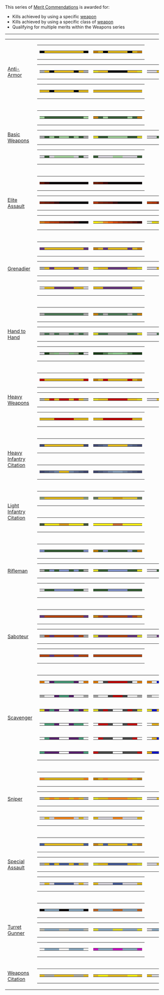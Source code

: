 This series of [Merit Commendations](index.md) is awarded for:

- Kills achieved by using a specific [weapon](../weapons/Weapon.md)
- Kills achieved by using a specific class of [weapon](../weapons/Weapon.md)
- Qualifying for multiple merits within the Weapons series

<hr>
<table class="gc">
<tr>
<td>

[Anti-Armor](Anti-Armor.md)

</td>
<td class="mitd">
<table class="qfive">
<tr>
<td>
<table class="mir">
<tr>
<td bgcolor="#000000">
</td>
<td bgcolor="#E3BA1C">
</td>
<td bgcolor="#E3BA1C">
</td>
<td bgcolor="#E3BA1C">
</td>
<td bgcolor="#E3BA1C">
</td>
<td bgcolor="#E3BA1C">
</td>
<td bgcolor="#E3BA1C">
</td>
<td bgcolor="#E3BA1C">
</td>
<td bgcolor="#E3BA1C">
</td>
<td bgcolor="#000000">
</td>
</tr>
</table>
</td>
<td>
<table  class="mir">
<tr>
<td bgcolor="#C58200">
</td>
<td bgcolor="#E3BA1C">
</td>
<td bgcolor="#000000">
</td>
<td bgcolor="#E3BA1C">
</td>
<td bgcolor="#E3BA1C">
</td>
<td bgcolor="#E3BA1C">
</td>
<td bgcolor="#E3BA1C">
</td>
<td bgcolor="#000000">
</td>
<td bgcolor="#E3BA1C">
</td>
<td bgcolor="#C58200">
</td>
</tr>
</table>
</td>
</tr>
</table>
<table class="gc">
<tr>
<td>
<table class="mir">
<tr>
<td bgcolor="#AAAAAA">
</td>
<td bgcolor="#E3BA1C">
</td>
<td bgcolor="#000000">
</td>
<td bgcolor="#E3BA1C">
</td>
<td bgcolor="#E3BA1C">
</td>
<td bgcolor="#E3BA1C">
</td>
<td bgcolor="#E3BA1C">
</td>
<td bgcolor="#000000">
</td>
<td bgcolor="#E3BA1C">
</td>
<td bgcolor="#AAAAAA">
</td>
</tr>
</table>
</td>
<td>
<table  class="mir">
<tr>
<td bgcolor="#DFD928">
</td>
<td bgcolor="#E3BA1C">
</td>
<td bgcolor="#E3BA1C">
</td>
<td bgcolor="#000000">
</td>
<td bgcolor="#000000">
</td>
<td bgcolor="#000000">
</td>
<td bgcolor="#000000">
</td>
<td bgcolor="#E3BA1C">
</td>
<td bgcolor="#E3BA1C">
</td>
<td bgcolor="#DFD928">
</td>
</tr>
</table>
</td>
<td>
<table  class="mir">
<tr>
<td bgcolor="#D8D5DC">
</td>
<td bgcolor="#D8D5DC">
</td>
<td bgcolor="#E3BA1C">
</td>
<td bgcolor="#000000">
</td>
<td bgcolor="#000000">
</td>
<td bgcolor="#000000">
</td>
<td bgcolor="#000000">
</td>
<td bgcolor="#E3BA1C">
</td>
<td bgcolor="#D8D5DC">
</td>
<td bgcolor="#D8D5DC">
</td>
</tr>
</table>
</td>
</tr>
</table>
<table class="qfive">
<tr>
<td>
<table class="mir">
<tr>
<td bgcolor="#E3BA1C">
</td>
<td bgcolor="#E3BA1C">
</td>
<td bgcolor="#000000">
</td>
<td bgcolor="#E3BA1C">
</td>
<td bgcolor="#E3BA1C">
</td>
<td bgcolor="#E3BA1C">
</td>
<td bgcolor="#E3BA1C">
</td>
<td bgcolor="#000000">
</td>
<td bgcolor="#E3BA1C">
</td>
<td bgcolor="#E3BA1C">
</td>
</tr>
</table>
</td>
<td>
<table  class="mir">
<tr>
<td bgcolor="#E3BA1C">
</td>
<td bgcolor="#E3BA1C">
</td>
<td bgcolor="#E3BA1C">
</td>
<td bgcolor="#E3BA1C">
</td>
<td bgcolor="#E3BA1C">
</td>
<td bgcolor="#E3BA1C">
</td>
<td bgcolor="#E3BA1C">
</td>
<td bgcolor="#E3BA1C">
</td>
<td bgcolor="#E3BA1C">
</td>
<td bgcolor="#E3BA1C">
</tr>
</table>
</td>
</tr>
</table>
</td>
</tr>
<tr>
<td>

[Basic Weapons](<Basic_Weapons_(Merit).md>)

</td>
<td class="mitd">
<table class="qfive">
<tr>
<td>
<table class="mir">
<tr>
<td bgcolor="#A3D39C">
</td>
<td bgcolor="#386037">
</td>
<td bgcolor="#386037">
</td>
<td bgcolor="#386037">
</td>
<td bgcolor="#386037">
</td>
<td bgcolor="#386037">
</td>
<td bgcolor="#386037">
</td>
<td bgcolor="#386037">
</td>
<td bgcolor="#386037">
</td>
<td bgcolor="#A3D39C">
</td>
</tr>
</table>
</td>
<td>
<table  class="mir">
<tr>
<td bgcolor="#C58200">
</td>
<td bgcolor="#386037">
</td>
<td bgcolor="#A3D39C">
</td>
<td bgcolor="#386037">
</td>
<td bgcolor="#386037">
</td>
<td bgcolor="#386037">
</td>
<td bgcolor="#386037">
</td>
<td bgcolor="#A3D39C">
</td>
<td bgcolor="#386037">
</td>
<td bgcolor="#C58200">
</td>
</tr>
</table>
</td>
</tr>
</table>
<table class="gc">
<tr>
<td>
<table class="mir">
<tr>
<td bgcolor="#AAAAAA">
</td>
<td bgcolor="#386037">
</td>
<td bgcolor="#A3D39C">
</td>
<td bgcolor="#386037">
</td>
<td bgcolor="#A3D39C">
</td>
<td bgcolor="#A3D39C">
</td>
<td bgcolor="#386037">
</td>
<td bgcolor="#A3D39C">
</td>
<td bgcolor="#386037">
</td>
<td bgcolor="#AAAAAA">
</td>
</tr>
</table>
</td>
<td>
<table  class="mir">
<tr>
<td bgcolor="#DFD928">
</td>
<td bgcolor="#386037">
</td>
<td bgcolor="#386037">
</td>
<td bgcolor="#A3D39C">
</td>
<td bgcolor="#A3D39C">
</td>
<td bgcolor="#A3D39C">
</td>
<td bgcolor="#A3D39C">
</td>
<td bgcolor="#386037">
</td>
<td bgcolor="#386037">
</td>
<td bgcolor="#DFD928">
</td>
</tr>
</table>
</td>
<td>
<table  class="mir">
<tr>
<td bgcolor="#D8D5DC">
</td>
<td bgcolor="#D8D5DC">
</td>
<td bgcolor="#386037">
</td>
<td bgcolor="#A3D39C">
</td>
<td bgcolor="#A3D39C">
</td>
<td bgcolor="#A3D39C">
</td>
<td bgcolor="#A3D39C">
</td>
<td bgcolor="#386037">
</td>
<td bgcolor="#D8D5DC">
</td>
<td bgcolor="#D8D5DC">
</td>
</tr>
</table>
</td>
</tr>
</table>
<table class="qfive">
<tr>
<td>
<table class="mir">
<tr>
<td bgcolor="#D8D5DC">
</td>
<td bgcolor="#386037">
</td>
<td bgcolor="#D8D5DC">
</td>
<td bgcolor="#A3D39C">
</td>
<td bgcolor="#A3D39C">
</td>
<td bgcolor="#A3D39C">
</td>
<td bgcolor="#A3D39C">
</td>
<td bgcolor="#D8D5DC">
</td>
<td bgcolor="#386037">
</td>
<td bgcolor="#D8D5DC">
</td>
</tr>
</table>
</td>
<td>
<table  class="mir">
<tr>
<td bgcolor="#386037">
</td>
<td bgcolor="#D8D5DC">
</td>
<td bgcolor="#D8D5DC">
</td>
<td bgcolor="#D8D5DC">
</td>
<td bgcolor="#A3D39C">
</td>
<td bgcolor="#A3D39C">
</td>
<td bgcolor="#D8D5DC">
</td>
<td bgcolor="#D8D5DC">
</td>
<td bgcolor="#D8D5DC">
</td>
<td bgcolor="#386037">
</tr>
</table>
</td>
</tr>
</table>
</td>
</tr>
<tr>
<td>

[Elite Assault](<Elite_Assault_(Merit).md>)

</td>
<td class="mitd">
<table class="qfive">
<tr>
<td>
<table class="mir">
<tr>
<td bgcolor="#661502">
</td>
<td bgcolor="#3b0009">
</td>
<td bgcolor="#0d090a">
</td>
<td bgcolor="#0d090a">
</td>
<td bgcolor="#0d090a">
</td>
<td bgcolor="#0d090a">
</td>
<td bgcolor="#0d090a">
</td>
<td bgcolor="#0d090a">
</td>
<td bgcolor="#0d090a">
</td>
<td bgcolor="#0d090a">
</td>
</tr>
</table>
</td>
<td>
<table  class="mir">
<tr>
<td bgcolor="#701f08">
</td>
<td bgcolor="#661502">
</td>
<td bgcolor="#3b0009">
</td>
<td bgcolor="#0d090a">
</td>
<td bgcolor="#0d090a">
</td>
<td bgcolor="#0d090a">
</td>
<td bgcolor="#0d090a">
</td>
<td bgcolor="#0d090a">
</td>
<td bgcolor="#0d090a">
</td>
<td bgcolor="#0d090a">
</td>
</tr>
</table>
</td>
</tr>
</table>
<table class="gc">
<tr>
<td>
<table class="mir">
<tr>
<td bgcolor="#822405">
</td>
<td bgcolor="#701f08">
</td>
<td bgcolor="#661502">
</td>
<td bgcolor="#3b0009">
</td>
<td bgcolor="#0d090a">
</td>
<td bgcolor="#0d090a">
</td>
<td bgcolor="#0d090a">
</td>
<td bgcolor="#0d090a">
</td>
<td bgcolor="#0d090a">
</td>
<td bgcolor="#0d090a">
</td>
</tr>
</table>
</td>
<td>
<table  class="mir">
<tr>
<td bgcolor="#b23807">
</td>
<td bgcolor="#822405">
</td>
<td bgcolor="#701f08">
</td>
<td bgcolor="#661502">
</td>
<td bgcolor="#3b0009">
</td>
<td bgcolor="#0d090a">
</td>
<td bgcolor="#0d090a">
</td>
<td bgcolor="#0d090a">
</td>
<td bgcolor="#0d090a">
</td>
<td bgcolor="#0d090a">
</td>
</tr>
</table>
</td>
<td>
<table  class="mir">
<tr>
<td bgcolor="#b94106">
</td>
<td bgcolor="#b23807">
</td>
<td bgcolor="#822405">
</td>
<td bgcolor="#701f08">
</td>
<td bgcolor="#661502">
</td>
<td bgcolor="#3b0009">
</td>
<td bgcolor="#0d090a">
</td>
<td bgcolor="#0d090a">
</td>
<td bgcolor="#0d090a">
</td>
<td bgcolor="#0d090a">
</td>
</tr>
</table>
</td>
</tr>
</table>
<table class="gc">
<tr>
<td>
<table class="mir">
<tr>
<td bgcolor="#d47d1c">
</td>
<td bgcolor="#d45809">
</td>
<td bgcolor="#b94106">
</td>
<td bgcolor="#b23807">
</td>
<td bgcolor="#822405">
</td>
<td bgcolor="#701f08">
</td>
<td bgcolor="#661502">
</td>
<td bgcolor="#3b0009">
</td>
<td bgcolor="#0d090a">
</td>
<td bgcolor="#0d090a">
</td>
</tr>
</table>
</td>
<td>
<table  class="mir">
<tr>
<td bgcolor="#fded0e">
</td>
<td bgcolor="#efd641">
</td>
<td bgcolor="#f48b21">
</td>
<td bgcolor="#f1620b">
</td>
<td bgcolor="#d14807">
</td>
<td bgcolor="#b23807">
</td>
<td bgcolor="#952806">
</td>
<td bgcolor="#7f2209">
</td>
<td bgcolor="#661502">
</td>
<td bgcolor="#3b0009">
</td>
</tr>
</table>
</td>
<td>
<table  class="mir">
<tr>
<td bgcolor="#e2e9dd">
</td>
<td bgcolor="#e1d80c">
</td>
<td bgcolor="#d5c43a">
</td>
<td bgcolor="#d87815">
</td>
<td bgcolor="#ee8920">
</td>
<td bgcolor="#f1620b">
</td>
<td bgcolor="#d14807">
</td>
<td bgcolor="#b23807">
</td>
<td bgcolor="#952806">
</td>
<td bgcolor="#7f2209">
</td>
</tr>
</table>
</td>
</tr>
</table>
<tr>
<td>

[Grenadier](Grenadier.md)

</td>
<td class="mitd">
<table class="qfive">
<tr>
<td>
<table class="mir">
<tr>
<td bgcolor="#69387F">
</td>
<td bgcolor="#E3BA1C">
</td>
<td bgcolor="#E3BA1C">
</td>
<td bgcolor="#E3BA1C">
</td>
<td bgcolor="#E3BA1C">
</td>
<td bgcolor="#E3BA1C">
</td>
<td bgcolor="#E3BA1C">
</td>
<td bgcolor="#E3BA1C">
</td>
<td bgcolor="#E3BA1C">
</td>
<td bgcolor="#69387F">
</td>
</tr>
</table>
</td>
<td>
<table  class="mir">
<tr>
<td bgcolor="#C58200">
</td>
<td bgcolor="#E3BA1C">
</td>
<td bgcolor="#69387F">
</td>
<td bgcolor="#E3BA1C">
</td>
<td bgcolor="#E3BA1C">
</td>
<td bgcolor="#E3BA1C">
</td>
<td bgcolor="#E3BA1C">
</td>
<td bgcolor="#69387F">
</td>
<td bgcolor="#E3BA1C">
</td>
<td bgcolor="#C58200">
</td>
</tr>
</table>
</td>
</tr>
</table>
<table class="gc">
<tr>
<td>
<table class="mir">
<tr>
<td bgcolor="#AAAAAA">
</td>
<td bgcolor="#E3BA1C">
</td>
<td bgcolor="#69387F">
</td>
<td bgcolor="#E3BA1C">
</td>
<td bgcolor="#E3BA1C">
</td>
<td bgcolor="#E3BA1C">
</td>
<td bgcolor="#E3BA1C">
</td>
<td bgcolor="#69387F">
</td>
<td bgcolor="#E3BA1C">
</td>
<td bgcolor="#AAAAAA">
</td>
</tr>
</table>
</td>
<td>
<table  class="mir">
<tr>
<td bgcolor="#DFD928">
</td>
<td bgcolor="#E3BA1C">
</td>
<td bgcolor="#E3BA1C">
</td>
<td bgcolor="#69387F">
</td>
<td bgcolor="#69387F">
</td>
<td bgcolor="#69387F">
</td>
<td bgcolor="#69387F">
</td>
<td bgcolor="#E3BA1C">
</td>
<td bgcolor="#E3BA1C">
</td>
<td bgcolor="#DFD928">
</td>
</tr>
</table>
</td>
<td>
<table  class="mir">
<tr>
<td bgcolor="#D8D5DC">
</td>
<td bgcolor="#D8D5DC">
</td>
<td bgcolor="#E3BA1C">
</td>
<td bgcolor="#69387F">
</td>
<td bgcolor="#69387F">
</td>
<td bgcolor="#69387F">
</td>
<td bgcolor="#69387F">
</td>
<td bgcolor="#E3BA1C">
</td>
<td bgcolor="#D8D5DC">
</td>
<td bgcolor="#D8D5DC">
</td>
</tr>
</table>
</td>
</tr>
</table>
<table class="qfive">
<tr>
<td>
<table class="mir">
<tr>
<td bgcolor="#D8D5DC">
</td>
<td bgcolor="#E3BA1C">
</td>
<td bgcolor="#E3BA1C">
</td>
<td bgcolor="#69387F">
</td>
<td bgcolor="#69387F">
</td>
<td bgcolor="#69387F">
</td>
<td bgcolor="#69387F">
</td>
<td bgcolor="#E3BA1C">
</td>
<td bgcolor="#E3BA1C">
</td>
<td bgcolor="#D8D5DC">
</td>
</tr>
</table>
</td>
<td>
<table  class="mir">
<tr>
<td bgcolor="#E3BA1C">
</td>
<td bgcolor="#E3BA1C">
</td>
<td bgcolor="#69387F">
</td>
<td bgcolor="#69387F">
</td>
<td bgcolor="#69387F">
</td>
<td bgcolor="#69387F">
</td>
<td bgcolor="#69387F">
</td>
<td bgcolor="#69387F">
</td>
<td bgcolor="#E3BA1C">
</td>
<td bgcolor="#E3BA1C">
</tr>
</table>
</td>
</tr>
</table>
</td>
</tr>
<tr>
<td>

[Hand to Hand](Hand_to_Hand.md)

</td>
<td class="mitd">
<table class="qfive">
<tr>
<td>
<table class="mir">
<tr>
<td bgcolor="#AAAAAA">
</td>
<td bgcolor="#4D7956">
</td>
<td bgcolor="#4D7956">
</td>
<td bgcolor="#4D7956">
</td>
<td bgcolor="#4D7956">
</td>
<td bgcolor="#4D7956">
</td>
<td bgcolor="#4D7956">
</td>
<td bgcolor="#4D7956">
</td>
<td bgcolor="#4D7956">
</td>
<td
bgcolor="#AAAAAA">
</td>
</tr>
</table>
</td>
<td>
<table  class="mir">
<tr>
<td bgcolor="#C58200">
</td>
<td bgcolor="#4d7956">
</td>
<td bgcolor="#AAAAAA">
</td>
<td bgcolor="#4d7956">
</td>
<td bgcolor="#4d7956">
</td>
<td bgcolor="#4d7956">
</td>
<td bgcolor="#4d7956">
</td>
<td bgcolor="#AAAAAA">
</td>
<td bgcolor="#4d7956">
</td>
<td bgcolor="#C58200">
</td>
</tr>
</table>
</td>
</tr>
</table>
<table class="gc">
<tr>
<td>
<table class="mir">
<tr>
<td bgcolor="#AAAAAA">
</td>
<td bgcolor="#4D7956">
</td>
<td bgcolor="#AAAAAA">
</td>
<td bgcolor="#4D7956">
</td>
<td bgcolor="#AAAAAA">
</td>
<td bgcolor="#AAAAAA">
</td>
<td bgcolor="#4D7956">
</td>
<td bgcolor="#AAAAAA">
</td>
<td bgcolor="#4D7956">
</td>
<td bgcolor="#AAAAAA">
</td>
</tr>
</table>
</td>
<td>
<table  class="mir">
<tr>
<td bgcolor="#DFD928">
</td>
<td bgcolor="#4D7956">
</td>
<td bgcolor="#4D7956">
</td>
<td bgcolor="#AAAAAA">
</td>
<td bgcolor="#AAAAAA">
</td>
<td bgcolor="#AAAAAA">
</td>
<td bgcolor="#AAAAAA">
</td>
<td bgcolor="#4D7956">
</td>
<td bgcolor="#4D7956">
</td>
<td bgcolor="#DFD928">
</td>
</tr>
</table>
</td>
<td>
<table  class="mir">
<tr>
<td bgcolor="#D8D5DC">
</td>
<td bgcolor="#D8D5DC">
</td>
<td bgcolor="#4D7956">
</td>
<td bgcolor="#AAAAAA">
</td>
<td bgcolor="#AAAAAA">
</td>
<td bgcolor="#AAAAAA">
</td>
<td bgcolor="#AAAAAA">
</td>
<td bgcolor="#4D7956">
</td>
<td bgcolor="#D8D5DC">
</td>
<td bgcolor="#D8D5DC">
</td>
</tr>
</table>
</td>
</tr>
</table>
<table class="qfive">
<tr>
<td>
<table class="mir">
<tr>
<td bgcolor="#D8D5DC">
</td>
<td bgcolor="#193e18">
</td>
<td bgcolor="#8ba683">
</td>
<td bgcolor="#84ba82">
</td>
<td bgcolor="#AAAAAA">
</td>
<td bgcolor="#AAAAAA">
</td>
<td bgcolor="#84ba82">
</td>
<td bgcolor="#8ba683">
</td>
<td bgcolor="#193e18">
</td>
<td bgcolor="#D8D5DC">
</td>
</tr>
</table>
</td>
<td>
<table  class="mir">
<tr>
<td bgcolor="#193e18">
</td>
<td bgcolor="#193e18">
</td>
<td bgcolor="#4e7b4d">
</td>
<td bgcolor="#84ba82">
</td>
<td bgcolor="#8ec98f">
</td>
<td bgcolor="#8ec98f">
</td>
<td bgcolor="#84ba82">
</td>
<td bgcolor="#4e7b4d">
</td>
<td bgcolor="#193e18">
</td>
<td bgcolor="#193e18">
</tr>
</table>
</td>
</tr>
</table>
</td>
</tr>
<tr>
<td>

[Heavy Weapons](<Heavy_Assault_(Merit).md>)

</td>
<td class="mitd">
<table class="qfive">
<tr>
<td>
<table class="mir">
<tr>
<td bgcolor="#C40807">
</td>
<td bgcolor="#E3BA1C">
</td>
<td bgcolor="#E3BA1C">
</td>
<td bgcolor="#E3BA1C">
</td>
<td bgcolor="#E3BA1C">
</td>
<td bgcolor="#E3BA1C">
</td>
<td bgcolor="#E3BA1C">
</td>
<td bgcolor="#E3BA1C">
</td>
<td bgcolor="#E3BA1C">
</td>
<td bgcolor="#C40807">
</td>
</tr>
</table>
</td>
<td>
<table  class="mir">
<tr>
<td bgcolor="#C58200">
</td>
<td bgcolor="#E3BA1C">
</td>
<td bgcolor="#C40807">
</td>
<td bgcolor="#E3BA1C">
</td>
<td bgcolor="#E3BA1C">
</td>
<td bgcolor="#E3BA1C">
</td>
<td bgcolor="#E3BA1C">
</td>
<td bgcolor="#C40807">
</td>
<td bgcolor="#E3BA1C">
</td>
<td bgcolor="#C58200">
</td>
</tr>
</table>
</td>
</tr>
</table>
<table class="gc">
<tr>
<td>
<table class="mir">
<tr>
<td bgcolor="#AAAAAA">
</td>
<td bgcolor="#E3BA1C">
</td>
<td bgcolor="#C40807">
</td>
<td bgcolor="#E3BA1C">
</td>
<td bgcolor="#C40807">
</td>
<td bgcolor="#C40807">
</td>
<td bgcolor="#E3BA1C">
</td>
<td bgcolor="#C40807">
</td>
<td bgcolor="#E3BA1C">
</td>
<td bgcolor="#AAAAAA">
</td>
</tr>
</table>
</td>
<td>
<table  class="mir">
<tr>
<td bgcolor="#DFD928">
</td>
<td bgcolor="#E3BA1C">
</td>
<td bgcolor="#E3BA1C">
</td>
<td bgcolor="#C40807">
</td>
<td bgcolor="#C40807">
</td>
<td bgcolor="#C40807">
</td>
<td bgcolor="#C40807">
</td>
<td bgcolor="#E3BA1C">
</td>
<td bgcolor="#E3BA1C">
</td>
<td bgcolor="#DFD928">
</td>
</tr>
</table>
</td>
<td>
<table  class="mir">
<tr>
<td bgcolor="#D8D5DC">
</td>
<td bgcolor="#D8D5DC">
</td>
<td bgcolor="#E3BA1C">
</td>
<td bgcolor="#C40807">
</td>
<td bgcolor="#C40807">
</td>
<td bgcolor="#C40807">
</td>
<td bgcolor="#C40807">
</td>
<td bgcolor="#E3BA1C">
</td>
<td bgcolor="#D8D5DC">
</td>
<td bgcolor="#D8D5DC">
</td>
</tr>
</table>
</td>
</tr>
</table>
<table class="qfive">
<tr>
<td>
<table class="mir">
<tr>
<td bgcolor="#E3BA1C">
</td>
<td bgcolor="#E3BA1C">
</td>
<td bgcolor="#E3BA1C">
</td>
<td bgcolor="#C40807">
</td>
<td bgcolor="#C40807">
</td>
<td bgcolor="#C40807">
</td>
<td bgcolor="#C40807">
</td>
<td bgcolor="#E3BA1C">
</td>
<td bgcolor="#E3BA1C">
</td>
<td bgcolor="#E3BA1C">
</td>
</tr>
</table>
</td>
<td>
<table  class="mir">
<tr>
<td bgcolor="#E3BA1C">
</td>
<td bgcolor="#E3BA1C">
</td>
<td bgcolor="#C40807">
</td>
<td bgcolor="#C40807">
</td>
<td bgcolor="#C40807">
</td>
<td bgcolor="#C40807">
</td>
<td bgcolor="#C40807">
</td>
<td bgcolor="#C40807">
</td>
<td bgcolor="#E3BA1C">
</td>
<td bgcolor="#E3BA1C">
</tr>
</table>
</td>
</tr>
</table>
</td>
</tr>
<tr>
<td rowspan="2">

[Heavy Infantry Citation](Heavy_Infantry_Citation.md)

</td>
<td class="mit">
<table  class="qfive">
<tr>
<td>
<table class="mir">
<tr>
<td bgcolor="#424972">
</td>
<td bgcolor="#E3BA1C">
</td>
<td bgcolor="#E3BA1C">
</td>
<td bgcolor="#E3BA1C">
</td>
<td bgcolor="#E3BA1C">
</td>
<td bgcolor="#E3BA1C">
</td>
<td bgcolor="#E3BA1C">
</td>
<td bgcolor="#E3BA1C">
</td>
<td bgcolor="#E3BA1C">
</td>
<td bgcolor="#424972">
</td>
</tr>
</table>
</td>
<td>
<table class="mir">
<tr>
<td bgcolor="#424972">
</td>
<td bgcolor="#4f5d7f">
</td>
<td bgcolor="#606e92">
</td>
<td bgcolor="#E3BA1C">
</td>
<td bgcolor="#E3BA1C">
</td>
<td bgcolor="#E3BA1C">
</td>
<td bgcolor="#E3BA1C">
</td>
<td bgcolor="#606e92">
</td>
<td bgcolor="#4f5d7f">
</td>
<td bgcolor="#424972">
</td>
</tr>
</table>
</td>
</tr>
</table>
</td>
</tr>
<tr>
<td class="mib">
<table  class="qfive">
<tr>
<td>
<table class="mir">
<tr>
<td bgcolor="#424972">
</td>
<td bgcolor="#4f5d7f">
</td>
<td bgcolor="#606e92">
</td>
<td bgcolor="#7489a9">
</td>
<td bgcolor="#E3BA1C">
</td>
<td bgcolor="#E3BA1C">
</td>
<td bgcolor="#7489a9">
</td>
<td bgcolor="#606e92">
</td>
<td bgcolor="#4f5d7f">
</td>
<td bgcolor="#424972">
</td>
</tr>
</table>
</td>
<td>
<table class="mir">
<tr>
<td bgcolor="#424972">
</td>
<td bgcolor="#4f5d7f">
</td>
<td bgcolor="#606e92">
</td>
<td bgcolor="#7489a9">
</td>
<td bgcolor="#8aa3c0">
</td>
<td bgcolor="#8aa3c0">
</td>
<td bgcolor="#7489a9">
</td>
<td bgcolor="#606e92">
</td>
<td bgcolor="#4f5d7f">
</td>
<td bgcolor="#424972">
</td>
</tr>
</table>
</tr>
</table>
</td>
</tr>
<tr>
<td rowspan="2">

[Light Infantry Citation](Light_Infantry_Citation.md)

</td>
<td class="mit">
<table  class="qfive">
<tr>
<td>
<table class="mir">
<tr>
<td bgcolor="#8DA17E">
</td>
<td bgcolor="#E3BA1C">
</td>
<td bgcolor="#E3BA1C">
</td>
<td bgcolor="#E3BA1C">
</td>
<td bgcolor="#E3BA1C">
</td>
<td bgcolor="#E3BA1C">
</td>
<td bgcolor="#E3BA1C">
</td>
<td bgcolor="#E3BA1C">
</td>
<td bgcolor="#E3BA1C">
</td>
<td bgcolor="#8DA17E">
</td>
</tr>
</table>
</td>
<td>
<table class="mir">
<tr>
<td bgcolor="#6c7d5a">
</td>
<td bgcolor="#e9cc2e">
</td>
<td bgcolor="#e9cc2e">
</td>
<td bgcolor="#e9cc2e">
</td>
<td bgcolor="#d7a209">
</td>
<td bgcolor="#d7a209">
</td>
<td bgcolor="#e9cc2e">
</td>
<td bgcolor="#e9cc2e">
</td>
<td bgcolor="#e9cc2e">
</td>
<td bgcolor="#6c7d5a">
</td>
</tr>
</table>
</td>
</tr>
</table>
</td>
</tr>
<tr>
<td class="mib">
<table  class="qfive">
<tr>
<td>
<table class="mir">
<tr>
<td bgcolor="#445736">
</td>
<td bgcolor="#eddf04">
</td>
<td bgcolor="#eddf04">
</td>
<td bgcolor="#eddf04">
</td>
<td bgcolor="#d19104">
</td>
<td bgcolor="#d19104">
</td>
<td bgcolor="#eddf04">
</td>
<td bgcolor="#eddf04">
</td>
<td bgcolor="#eddf04">
</td>
<td bgcolor="#445736">
</td>
</tr>
</table>
</td>
<td>
<table class="mir">
<tr>
<td bgcolor="#fded0e">
</td>
<td bgcolor="#fded0e">
</td>
<td bgcolor="#fded0e">
</td>
<td bgcolor="#fded0e">
</td>
<td bgcolor="#c6692a">
</td>
<td bgcolor="#c6692a">
</td>
<td bgcolor="#fded0e">
</td>
<td bgcolor="#fded0e">
</td>
<td bgcolor="#fded0e">
</td>
<td bgcolor="#fded0e">
</td>
</tr>
</table>
</tr>
</table>
</td>
</tr>
<tr>
<td>

[Rifleman](Rifleman.md)

</td>
<td class="mitd">
<table class="qfive">
<tr>
<td>
<table class="mir">
<tr>
<td bgcolor="#8393CA">
</td>
<td bgcolor="#386037">
</td>
<td bgcolor="#386037">
</td>
<td bgcolor="#386037">
</td>
<td bgcolor="#386037">
</td>
<td bgcolor="#386037">
</td>
<td bgcolor="#386037">
</td>
<td bgcolor="#386037">
</td>
<td bgcolor="#386037">
</td>
<td bgcolor="#8393CA">
</td>
</tr>
</table>
</td>
<td>
<table  class="mir">
<tr>
<td bgcolor="#C58200">
</td>
<td bgcolor="#386037">
</td>
<td bgcolor="#8393CA">
</td>
<td bgcolor="#386037">
</td>
<td bgcolor="#386037">
</td>
<td bgcolor="#386037">
</td>
<td bgcolor="#386037">
</td>
<td bgcolor="#8393CA">
</td>
<td bgcolor="#386037">
</td>
<td bgcolor="#C58200">
</td>
</tr>
</table>
</td>
</tr>
</table>
<table class="gc">
<tr>
<td>
<table class="mir">
<tr>
<td bgcolor="#AAAAAA">
</td>
<td bgcolor="#386037">
</td>
<td bgcolor="#8393CA">
</td>
<td bgcolor="#386037">
</td>
<td bgcolor="#8393CA">
</td>
<td bgcolor="#8393CA">
</td>
<td bgcolor="#386037">
</td>
<td bgcolor="#8393CA">
</td>
<td bgcolor="#386037">
</td>
<td bgcolor="#AAAAAA">
</td>
</tr>
</table>
</td>
<td>
<table  class="mir">
<tr>
<td bgcolor="#DFD928">
</td>
<td bgcolor="#386037">
</td>
<td bgcolor="#386037">
</td>
<td bgcolor="#8393CA">
</td>
<td bgcolor="#8393CA">
</td>
<td bgcolor="#8393CA">
</td>
<td bgcolor="#8393CA">
</td>
<td bgcolor="#386037">
</td>
<td bgcolor="#386037">
</td>
<td bgcolor="#DFD928">
</td>
</tr>
</table>
</td>
<td>
<table  class="mir">
<tr>
<td bgcolor="#D8D5DC">
</td>
<td bgcolor="#D8D5DC">
</td>
<td bgcolor="#386037">
</td>
<td bgcolor="#8393CA">
</td>
<td bgcolor="#8393CA">
</td>
<td bgcolor="#8393CA">
</td>
<td bgcolor="#8393CA">
</td>
<td bgcolor="#386037">
</td>
<td bgcolor="#D8D5DC">
</td>
<td bgcolor="#D8D5DC">
</td>
</tr>
</table>
</td>
</tr>
</table>
<table class="qfive">
<tr>
<td>
<table class="mir">
<tr>
<td bgcolor="#D8D5DC">
</td>
<td bgcolor="#386037">
</td>
<td bgcolor="#386037">
</td>
<td bgcolor="#8393CA">
</td>
<td bgcolor="#8393CA">
</td>
<td bgcolor="#8393CA">
</td>
<td bgcolor="#8393CA">
</td>
<td bgcolor="#386037">
</td>
<td bgcolor="#386037">
</td>
<td bgcolor="#D8D5DC">
</td>
</tr>
</table>
</td>
<td>
<table  class="mir">
<tr>
<td bgcolor="#386037">
</td>
<td bgcolor="#386037">
</td>
<td bgcolor="#386037">
</td>
<td bgcolor="#8393CA">
</td>
<td bgcolor="#8393CA">
</td>
<td bgcolor="#8393CA">
</td>
<td bgcolor="#8393CA">
</td>
<td bgcolor="#386037">
</td>
<td bgcolor="#386037">
</td>
<td bgcolor="#386037">
</tr>
</table>
</td>
</tr>
</table>
</td>
</tr>
<tr>
<td>

[Saboteur](Saboteur.md)

</td>
<td class="mitd">
<table class="qfive">
<tr>
<td>
<table class="mir">
<tr>
<td bgcolor="#69377E">
</td>
<td bgcolor="#B6450D">
</td>
<td bgcolor="#B6450D">
</td>
<td bgcolor="#B6450D">
</td>
<td bgcolor="#B6450D">
</td>
<td bgcolor="#B6450D">
</td>
<td bgcolor="#B6450D">
</td>
<td bgcolor="#B6450D">
</td>
<td bgcolor="#B6450D">
</td>
<td bgcolor="#69377E">
</td>
</tr>
</table>
</td>
<td>
<table  class="mir">
<tr>
<td bgcolor="#C58200">
</td>
<td bgcolor="#B6450D">
</td>
<td bgcolor="#69377E">
</td>
<td bgcolor="#B6450D">
</td>
<td bgcolor="#B6450D">
</td>
<td bgcolor="#B6450D">
</td>
<td bgcolor="#B6450D">
</td>
<td bgcolor="#69377E">
</td>
<td bgcolor="#B6450D">
</td>
<td bgcolor="#C58200">
</td>
</tr>
</table>
</td>
</tr>
</table>
<table class="gc">
<tr>
<td>
<table class="mir">
<tr>
<td bgcolor="#AAAAAA">
</td>
<td bgcolor="#B6450D">
</td>
<td bgcolor="#69377E">
</td>
<td bgcolor="#B6450D">
</td>
<td bgcolor="#B6450D">
</td>
<td bgcolor="#B6450D">
</td>
<td bgcolor="#B6450D">
</td>
<td bgcolor="#69377E">
</td>
<td bgcolor="#B6450D">
</td>
<td bgcolor="#AAAAAA">
</td>
</tr>
</table>
</td>
<td>
<table  class="mir">
<tr>
<td bgcolor="#DFD928">
</td>
<td bgcolor="#69377E">
</td>
<td bgcolor="#69377E">
</td>
<td bgcolor="#B6450D">
</td>
<td bgcolor="#B6450D">
</td>
<td bgcolor="#B6450D">
</td>
<td bgcolor="#B6450D">
</td>
<td bgcolor="#69377E">
</td>
<td bgcolor="#69377E">
</td>
<td bgcolor="#DFD928">
</td>
</tr>
</table>
</td>
<td>
<table  class="mir">
<tr>
<td bgcolor="#D8D5DC">
</td>
<td bgcolor="#D8D5DC">
</td>
<td bgcolor="#69377E">
</td>
<td bgcolor="#B6450D">
</td>
<td bgcolor="#B6450D">
</td>
<td bgcolor="#B6450D">
</td>
<td bgcolor="#B6450D">
</td>
<td bgcolor="#69377E">
</td>
<td bgcolor="#D8D5DC">
</td>
<td bgcolor="#D8D5DC">
</td>
</tr>
</table>
</td>
</tr>
</table>
<table class="qfive">
<tr>
<td>
<table class="mir">
<tr>
<td bgcolor="#B6450D">
</td>
<td bgcolor="#B6450D">
</td>
<td bgcolor="#69377E">
</td>
<td bgcolor="#B6450D">
</td>
<td bgcolor="#B6450D">
</td>
<td bgcolor="#B6450D">
</td>
<td bgcolor="#B6450D">
</td>
<td bgcolor="#69377E">
</td>
<td bgcolor="#B6450D">
</td>
<td bgcolor="#B6450D">
</td>
</tr>
</table>
</td>
<td>
<table  class="mir">
<tr>
<td bgcolor="#B6450D">
</td>
<td bgcolor="#B6450D">
</td>
<td bgcolor="#B6450D">
</td>
<td bgcolor="#B6450D">
</td>
<td bgcolor="#B6450D">
</td>
<td bgcolor="#B6450D">
</td>
<td bgcolor="#B6450D">
</td>
<td bgcolor="#B6450D">
</td>
<td bgcolor="#B6450D">
</td>
<td bgcolor="#B6450D">
</tr>
</table>
</td>
</tr>
</table>
</td>
</tr>
<tr>
<td>

[Scavenger](Scavenger.md)

</td>
<td class="mitd">
<table class="gc">
<tr>
<td>
<table class="mir">
<tr>
<td bgcolor="#E27D00">
</td>
<td bgcolor="#ffffff">
</td>
<td bgcolor="#57216D">
</td>
<td bgcolor="#489D76">
</td>
<td bgcolor="#489C7A">
</td>
<td bgcolor="#489C7A">
</td>
<td bgcolor="#489D76">
</td>
<td bgcolor="#57216D">
</td>
<td bgcolor="#ffffff">
</td>
<td bgcolor="#E27D00">
</td>
</tr>
</table>
</td>
<td>
<table class="mir">
<tr>
<td bgcolor="#E27D00">
</td>
<td bgcolor="#ffffff">
</td>
<td bgcolor="#474747">
</td>
<td bgcolor="#C40807">
</td>
<td bgcolor="#C40807">
</td>
<td bgcolor="#C40807">
</td>
<td bgcolor="#C40807">
</td>
<td bgcolor="#474747">
</td>
<td bgcolor="#ffffff">
</td>
<td bgcolor="#E27D00">
</td>
</tr>
</table>
</td>
<td>
<table class="mir">
<tr>
<td bgcolor="#E27D00">
</td>
<td bgcolor="#ffffff">
</td>
<td bgcolor="#0814C8">
</td>
<td bgcolor="#DFA915">
</td>
<td bgcolor="#DFA915">
</td>
<td bgcolor="#DFA915">
</td>
<td bgcolor="#DFA915">
</td>
<td bgcolor="#0814C8">
</td>
<td bgcolor="#ffffff">
</td>
<td bgcolor="#E27D00">
</td>
</tr>
</table>
</td>
</tr>
<tr>
<td>
<table class="mir">
<tr>
<td bgcolor="#AAAAAA">
</td>
<td bgcolor="#ffffff">
</td>
<td bgcolor="#ffffff">
</td>
<td bgcolor="#57216D">
</td>
<td bgcolor="#489C7A">
</td>
<td bgcolor="#489C7A">
</td>
<td bgcolor="#57216D">
</td>
<td bgcolor="#ffffff">
</td>
<td bgcolor="#ffffff">
</td>
<td bgcolor="#AAAAAA">
</td>
</tr>
</table>
</td>
<td>
<table class="mir">
<tr>
<td bgcolor="#AAAAAA">
</td>
<td bgcolor="#ffffff">
</td>
<td bgcolor="#ffffff">
</td>
<td bgcolor="#474747">
</td>
<td bgcolor="#C40807">
</td>
<td bgcolor="#C40807">
</td>
<td bgcolor="#474747">
</td>
<td bgcolor="#ffffff">
</td>
<td bgcolor="#ffffff">
</td>
<td bgcolor="#AAAAAA">
</td>
</tr>
</table>
</td>
<td>
<table class="mir">
<tr>
<td bgcolor="#AAAAAA">
</td>
<td bgcolor="#ffffff">
</td>
<td bgcolor="#ffffff">
</td>
<td bgcolor="#0814C8">
</td>
<td bgcolor="#DFA915">
</td>
<td bgcolor="#DFA915">
</td>
<td bgcolor="#0814C8">
</td>
<td bgcolor="#ffffff">
</td>
<td bgcolor="#ffffff">
</td>
<td bgcolor="#AAAAAA">
</td>
</tr>
</table>
</td>
</tr>
<tr>
<td>
<table class="mir">
<tr>
<td bgcolor="#DFD928">
</td>
<td bgcolor="#57216D">
</td>
<td bgcolor="#489C7A">
</td>
<td bgcolor="#57216D">
</td>
<td bgcolor="#ffffff">
</td>
<td bgcolor="#ffffff">
</td>
<td bgcolor="#57216D">
</td>
<td bgcolor="#489C7A">
</td>
<td bgcolor="#57216D">
</td>
<td bgcolor="#DFD928">
</td>
</tr>
</table>
</td>
<td>
<table class="mir">
<tr>
<td bgcolor="#DFD928">
</td>
<td bgcolor="#474747">
</td>
<td bgcolor="#C40807">
</td>
<td bgcolor="#474747">
</td>
<td bgcolor="#ffffff">
</td>
<td bgcolor="#ffffff">
</td>
<td bgcolor="#474747">
</td>
<td bgcolor="#C40807">
</td>
<td bgcolor="#474747">
</td>
<td bgcolor="#DFD928">
</td>
</tr>
</table>
</td>
<td>
<table class="mir">
<tr>
<td bgcolor="#DFD928">
</td>
<td bgcolor="#0814C8">
</td>
<td bgcolor="#DFA915">
</td>
<td bgcolor="#0814C8">
</td>
<td bgcolor="#ffffff">
</td>
<td bgcolor="#ffffff">
</td>
<td bgcolor="#0814C8">
</td>
<td bgcolor="#DFA915">
</td>
<td bgcolor="#0814C8">
</td>
<td bgcolor="#DFD928">
</td>
</tr>
</table>
</td>
</tr>
<tr>
<td>
<table class="mir">
<tr>
<td bgcolor="#ffffff">
</td>
<td bgcolor="#489D76">
</td>
<td bgcolor="#489D76">
</td>
<td bgcolor="#57216D">
</td>
<td bgcolor="#ffffff">
</td>
<td bgcolor="#ffffff">
</td>
<td bgcolor="#57216D">
</td>
<td bgcolor="#489D76">
</td>
<td bgcolor="#489D76">
</td>
<td bgcolor="#ffffff">
</td>
</tr>
</table>
</td>
<td>
<table class="mir">
<tr>
<td bgcolor="#ffffff">
</td>
<td bgcolor="#C40807">
</td>
<td bgcolor="#C40807">
</td>
<td bgcolor="#474747">
</td>
<td bgcolor="#ffffff">
</td>
<td bgcolor="#ffffff">
</td>
<td bgcolor="#474747">
</td>
<td bgcolor="#C40807">
</td>
<td bgcolor="#C40807">
</td>
<td bgcolor="#ffffff">
</td>
</tr>
</table>
</td>
<td>
<table class="mir">
<tr>
<td bgcolor="#ffffff">
</td>
<td bgcolor="#DFA915">
</td>
<td bgcolor="#DFA915">
</td>
<td bgcolor="#0814C8">
</td>
<td bgcolor="#ffffff">
</td>
<td bgcolor="#ffffff">
</td>
<td bgcolor="#0814C8">
</td>
<td bgcolor="#DFA915">
</td>
<td bgcolor="#DFA915">
</td>
<td bgcolor="#ffffff">
</td>
</tr>
</table>
</td>
</tr>
<tr>
<td>
<table class="mir">
<tr>
<td bgcolor="#FFFFFF">
</td>
<td bgcolor="#489C7A">
</td>
<td bgcolor="#57216D">
</td>
<td bgcolor="#57216D">
</td>
<td bgcolor="#ffffff">
</td>
<td bgcolor="#ffffff">
</td>
<td bgcolor="#57216D">
</td>
<td bgcolor="#57216D">
</td>
<td bgcolor="#489C7A">
</td>
<td bgcolor="#FFFFFF">
</td>
</tr>
</table>
</td>
<td>
<table class="mir">
<tr>
<td bgcolor="#FFFFFF">
</td>
<td bgcolor="#C40807">
</td>
<td bgcolor="#474747">
</td>
<td bgcolor="#474747">
</td>
<td bgcolor="#ffffff">
</td>
<td bgcolor="#ffffff">
</td>
<td bgcolor="#474747">
</td>
<td bgcolor="#474747">
</td>
<td bgcolor="#C40807">
</td>
<td bgcolor="#FFFFFF">
</td>
</tr>
</table>
</td>
<td>
<table class="mir">
<tr>
<td bgcolor="#FFFFFF">
</td>
<td bgcolor="#DFA915">
</td>
<td bgcolor="#0814C8">
</td>
<td bgcolor="#0814C8">
</td>
<td bgcolor="#ffffff">
</td>
<td bgcolor="#ffffff">
</td>
<td bgcolor="#0814C8">
</td>
<td bgcolor="#0814C8">
</td>
<td bgcolor="#DFA915">
</td>
<td bgcolor="#FFFFFF">
</td>
</tr>
</table>
</td>
</tr>
<tr>
<td>
<table class="mir">
<tr>
<td bgcolor="#489C7A">
</td>
<td bgcolor="#57216D">
</td>
<td bgcolor="#57216D">
</td>
<td bgcolor="#57216D">
</td>
<td bgcolor="#ffffff">
</td>
<td bgcolor="#ffffff">
</td>
<td bgcolor="#57216D">
</td>
<td bgcolor="#57216D">
</td>
<td bgcolor="#57216D">
</td>
<td bgcolor="#489C7A">
</td>
</tr>
</table>
</td>
<td>
<table class="mir">
<tr>
<td bgcolor="#C40807">
</td>
<td bgcolor="#474747">
</td>
<td bgcolor="#474747">
</td>
<td bgcolor="#474747">
</td>
<td bgcolor="#ffffff">
</td>
<td bgcolor="#ffffff">
</td>
<td bgcolor="#474747">
</td>
<td bgcolor="#474747">
</td>
<td bgcolor="#474747">
</td>
<td bgcolor="#C40807">
</td>
</tr>
</table>
</td>
<td>
<table class="mir">
<tr>
<td bgcolor="#DFA915">
</td>
<td bgcolor="#0814C8">
</td>
<td bgcolor="#0814C8">
</td>
<td bgcolor="#0814C8">
</td>
<td bgcolor="#ffffff">
</td>
<td bgcolor="#ffffff">
</td>
<td bgcolor="#0814C8">
</td>
<td bgcolor="#0814C8">
</td>
<td bgcolor="#0814C8">
</td>
<td bgcolor="#DFA915">
</td>
</tr>
</table>
</td>
</tr>
</table>
</td>
</tr>
<tr>
<td>

[Sniper](<Sniper_(Merit).md>)

</td>
<td class="mitd">
<table class="qfive">
<tr>
<td>
<table class="mir">
<tr>
<td bgcolor="#FE881C">
</td>
<td bgcolor="#E3BA1C">
</td>
<td bgcolor="#E3BA1C">
</td>
<td bgcolor="#E3BA1C">
</td>
<td bgcolor="#E3BA1C">
</td>
<td bgcolor="#E3BA1C">
</td>
<td bgcolor="#E3BA1C">
</td>
<td bgcolor="#E3BA1C">
</td>
<td bgcolor="#E3BA1C">
</td>
<td bgcolor="#FE881C">
</td>
</tr>
</table>
</td>
<td>
<table  class="mir">
<tr>
<td bgcolor="#C58200">
</td>
<td bgcolor="#E3BA1C">
</td>
<td bgcolor="#FE881C">
</td>
<td bgcolor="#E3BA1C">
</td>
<td bgcolor="#E3BA1C">
</td>
<td bgcolor="#E3BA1C">
</td>
<td bgcolor="#E3BA1C">
</td>
<td bgcolor="#FE881C">
</td>
<td bgcolor="#E3BA1C">
</td>
<td bgcolor="#C58200">
</td>
</tr>
</table>
</td>
</tr>
</table>
<table class="gc">
<tr>
<td>
<table class="mir">
<tr>
<td bgcolor="#AAAAAA">
</td>
<td bgcolor="#E3BA1C">
</td>
<td bgcolor="#FE881C">
</td>
<td bgcolor="#E3BA1C">
</td>
<td bgcolor="#FE881C">
</td>
<td bgcolor="#FE881C">
</td>
<td bgcolor="#E3BA1C">
</td>
<td bgcolor="#FE881C">
</td>
<td bgcolor="#E3BA1C">
</td>
<td bgcolor="#AAAAAA">
</td>
</tr>
</table>
</td>
<td>
<table  class="mir">
<tr>
<td bgcolor="#DFD928">
</td>
<td bgcolor="#E3BA1C">
</td>
<td bgcolor="#E3BA1C">
</td>
<td bgcolor="#FE881C">
</td>
<td bgcolor="#FE881C">
</td>
<td bgcolor="#FE881C">
</td>
<td bgcolor="#FE881C">
</td>
<td bgcolor="#E3BA1C">
</td>
<td bgcolor="#E3BA1C">
</td>
<td bgcolor="#DFD928">
</td>
</tr>
</table>
</td>
<td>
<table  class="mir">
<tr>
<td bgcolor="#D8D5DC">
</td>
<td bgcolor="#D8D5DC">
</td>
<td bgcolor="#E3BA1C">
</td>
<td bgcolor="#FE881C">
</td>
<td bgcolor="#FE881C">
</td>
<td bgcolor="#FE881C">
</td>
<td bgcolor="#FE881C">
</td>
<td bgcolor="#E3BA1C">
</td>
<td bgcolor="#D8D5DC">
</td>
<td bgcolor="#D8D5DC">
</td>
</tr>
</table>
</td>
</tr>
</table>
<table class="qfive">
<tr>
<td>
<table class="mir">
<tr>
<td bgcolor="#D8D5DC">
</td>
<td bgcolor="#E3BA1C">
</td>
<td bgcolor="#D8D5DC">
</td>
<td bgcolor="#FE881C">
</td>
<td bgcolor="#FE881C">
</td>
<td bgcolor="#FE881C">
</td>
<td bgcolor="#FE881C">
</td>
<td bgcolor="#D8D5DC">
</td>
<td bgcolor="#E3BA1C">
</td>
<td bgcolor="#D8D5DC">
</td>
</tr>
</table>
</td>
<td>
<table  class="mir">
<tr>
<td bgcolor="#E3BA1C">
</td>
<td bgcolor="#D8D5DC">
</td>
<td bgcolor="#D8D5DC">
</td>
<td bgcolor="#D8D5DC">
</td>
<td bgcolor="#FE881C">
</td>
<td bgcolor="#FE881C">
</td>
<td bgcolor="#D8D5DC">
</td>
<td bgcolor="#D8D5DC">
</td>
<td bgcolor="#D8D5DC">
</td>
<td bgcolor="#E3BA1C">
</tr>
</table>
</td>
</tr>
</table>
</td>
</tr>
<tr>
<td>

[Special Assault](<Special_Assault_(Merit).md>)

</td>
<td class="mitd">
<table class="qfive">
<tr>
<td>
<table class="mir">
<tr>
<td bgcolor="#485D97">
</td>
<td bgcolor="#E3BA1C">
</td>
<td bgcolor="#E3BA1C">
</td>
<td bgcolor="#E3BA1C">
</td>
<td bgcolor="#E3BA1C">
</td>
<td bgcolor="#E3BA1C">
</td>
<td bgcolor="#E3BA1C">
</td>
<td bgcolor="#E3BA1C">
</td>
<td bgcolor="#E3BA1C">
</td>
<td bgcolor="#485D97">
</td>
</tr>
</table>
</td>
<td>
<table  class="mir">
<tr>
<td bgcolor="#C58200">
</td>
<td bgcolor="#E3BA1C">
</td>
<td bgcolor="#485D97">
</td>
<td bgcolor="#E3BA1C">
</td>
<td bgcolor="#E3BA1C">
</td>
<td bgcolor="#E3BA1C">
</td>
<td bgcolor="#E3BA1C">
</td>
<td bgcolor="#485D97">
</td>
<td bgcolor="#E3BA1C">
</td>
<td bgcolor="#C58200">
</td>
</tr>
</table>
</td>
</tr>
</table>
<table class="gc">
<tr>
<td>
<table class="mir">
<tr>
<td bgcolor="#AAAAAA">
</td>
<td bgcolor="#E3BA1C">
</td>
<td bgcolor="#485D97">
</td>
<td bgcolor="#E3BA1C">
</td>
<td bgcolor="#485D97">
</td>
<td bgcolor="#485D97">
</td>
<td bgcolor="#E3BA1C">
</td>
<td bgcolor="#485D97">
</td>
<td bgcolor="#E3BA1C">
</td>
<td bgcolor="#AAAAAA">
</td>
</tr>
</table>
</td>
<td>
<table  class="mir">
<tr>
<td bgcolor="#DFD928">
</td>
<td bgcolor="#E3BA1C">
</td>
<td bgcolor="#E3BA1C">
</td>
<td bgcolor="#485D97">
</td>
<td bgcolor="#485D97">
</td>
<td bgcolor="#485D97">
</td>
<td bgcolor="#485D97">
</td>
<td bgcolor="#E3BA1C">
</td>
<td bgcolor="#E3BA1C">
</td>
<td bgcolor="#DFD928">
</td>
</tr>
</table>
</td>
<td>
<table  class="mir">
<tr>
<td bgcolor="#D8D5DC">
</td>
<td bgcolor="#D8D5DC">
</td>
<td bgcolor="#E3BA1C">
</td>
<td bgcolor="#485D97">
</td>
<td bgcolor="#485D97">
</td>
<td bgcolor="#485D97">
</td>
<td bgcolor="#485D97">
</td>
<td bgcolor="#E3BA1C">
</td>
<td bgcolor="#D8D5DC">
</td>
<td bgcolor="#D8D5DC">
</td>
</tr>
</table>
</td>
</tr>
</table>
<table class="qfive">
<tr>
<td>
<table class="mir">
<tr>
<td bgcolor="#D8D5DC">
</td>
<td bgcolor="#E3BA1C">
</td>
<td bgcolor="#D8D5DC">
</td>
<td bgcolor="#485D97">
</td>
<td bgcolor="#485D97">
</td>
<td bgcolor="#485D97">
</td>
<td bgcolor="#485D97">
</td>
<td bgcolor="#D8D5DC">
</td>
<td bgcolor="#E3BA1C">
</td>
<td bgcolor="#D8D5DC">
</td>
</tr>
</table>
</td>
<td>
<table  class="mir">
<tr>
<td bgcolor="#E3BA1C">
</td>
<td bgcolor="#D8D5DC">
</td>
<td bgcolor="#D8D5DC">
</td>
<td bgcolor="#D8D5DC">
</td>
<td bgcolor="#485D97">
</td>
<td bgcolor="#485D97">
</td>
<td bgcolor="#D8D5DC">
</td>
<td bgcolor="#D8D5DC">
</td>
<td bgcolor="#D8D5DC">
</td>
<td bgcolor="#E3BA1C">
</tr>
</table>
</td>
</tr>
</table>
</td>
</tr>
<tr>
<td>

[Turret Gunner](Turret_Gunner.md)

</td>
<td class="mitd">
<table class="qfive">
<tr>
<td>
<table class="mir">
<tr>
<td bgcolor="#0D090A">
</td>
<td bgcolor="#89A8C0">
</td>
<td bgcolor="#89A8C0">
</td>
<td bgcolor="#89A8C0">
</td>
<td bgcolor="#0D090A">
</td>
<td bgcolor="#0D090A">
</td>
<td bgcolor="#89A8C0">
</td>
<td bgcolor="#89A8C0">
</td>
<td bgcolor="#89A8C0">
</td>
<td bgcolor="#0D090A">
</td>
</tr>
</table>
</td>
<td>
<table  class="mir">
<tr>
<td bgcolor="#C26824">
</td>
<td bgcolor="#89A8C0">
</td>
<td bgcolor="#89A8C0">
</td>
<td bgcolor="#89A8C0">
</td>
<td bgcolor="#C26824">
</td>
<td bgcolor="#C26824">
</td>
<td bgcolor="#89A8C0">
</td>
<td bgcolor="#89A8C0">
</td>
<td bgcolor="#89A8C0">
</td>
<td bgcolor="#C26824">
</td>
</tr>
</table>
</td>
</tr>
</table>
<table class="gc">
<tr>
<td>
<table class="mir">
<tr>
<td bgcolor="#BEBCB1">
</td>
<td bgcolor="#89A8C0">
</td>
<td bgcolor="#89A8C0">
</td>
<td bgcolor="#89A8C0">
</td>
<td bgcolor="#BEBCB1">
</td>
<td bgcolor="#BEBCB1">
</td>
<td bgcolor="#89A8C0">
</td>
<td bgcolor="#89A8C0">
</td>
<td bgcolor="#89A8C0">
</td>
<td bgcolor="#BEBCB1">
</td>
</tr>
</table>
</td>
<td>
<table  class="mir">
<tr>
<td bgcolor="#DFD928">
</td>
<td bgcolor="#89A8C0">
</td>
<td bgcolor="#89A8C0">
</td>
<td bgcolor="#89A8C0">
</td>
<td bgcolor="#DFD928">
</td>
<td bgcolor="#DFD928">
</td>
<td bgcolor="#89A8C0">
</td>
<td bgcolor="#89A8C0">
</td>
<td bgcolor="#89A8C0">
</td>
<td bgcolor="#DFD928">
</td>
</tr>
</table>
</td>
<td>
<table  class="mir">
<tr>
<td bgcolor="#D8D5DC">
</td>
<td bgcolor="#89A8C0">
</td>
<td bgcolor="#89A8C0">
</td>
<td bgcolor="#89A8C0">
</td>
<td bgcolor="#D8D5DC">
</td>
<td bgcolor="#D8D5DC">
</td>
<td bgcolor="#89A8C0">
</td>
<td bgcolor="#89A8C0">
</td>
<td bgcolor="#89A8C0">
</td>
<td bgcolor="#D8D5DC">
</td>
</tr>
</table>
</td>
</tr>
</table>
<table class="qfive">
<tr>
<td>
<table class="mir">
<tr>
<td bgcolor="#fefefe">
</td>
<td bgcolor="#89A8C0">
</td>
<td bgcolor="#89A8C0">
</td>
<td bgcolor="#89A8C0">
</td>
<td bgcolor="#fefefe">
</td>
<td bgcolor="#fefefe">
</td>
<td bgcolor="#89A8C0">
</td>
<td bgcolor="#89A8C0">
</td>
<td bgcolor="#89A8C0">
</td>
<td bgcolor="#fefefe">
</td>
</tr>
</table>
</td>
<td>
<table  class="mir">
<tr>
<td bgcolor="#cb08c6">
</td>
<td bgcolor="#89A8C0">
</td>
<td bgcolor="#89A8C0">
</td>
<td bgcolor="#89A8C0">
</td>
<td bgcolor="#cb08c6">
</td>
<td bgcolor="#cb08c6">
</td>
<td bgcolor="#89A8C0">
</td>
<td bgcolor="#89A8C0">
</td>
<td bgcolor="#89A8C0">
</td>
<td bgcolor="#cb08c6">
</tr>
</table>
</td>
</tr>
</table>
</td>
</tr>
<tr>
<td>

[Weapons Citation](Weapons_Citation.md)

</td>
<td class="mitd">
<table class="gc">
<tr>
<td>
<table class="mir">
<tr>
<td bgcolor="#E3BA1C">
</td>
<td bgcolor="#ACAA9E">
</td>
<td bgcolor="#ACAA9E">
</td>
<td bgcolor="#E3BA1C">
</td>
<td bgcolor="#E3BA1C">
</td>
<td bgcolor="#E3BA1C">
</td>
<td bgcolor="#E3BA1C">
</td>
<td bgcolor="#ACAA9E">
</td>
<td bgcolor="#ACAA9E">
</td>
<td bgcolor="#E3BA1C">
</td>
</tr>
</table>
</td>
<td>
<table  class="mir">
<tr>
<td bgcolor="#E3BA1C">
</td>
<td bgcolor="#FEEF04">
</td>
<td bgcolor="#FEEF04">
</td>
<td bgcolor="#E3BA1C">
</td>
<td bgcolor="#E3BA1C">
</td>
<td bgcolor="#E3BA1C">
</td>
<td bgcolor="#E3BA1C">
</td>
<td bgcolor="#FEEF04">
</td>
<td bgcolor="#FEEF04">
</td>
<td bgcolor="#E3BA1C">
</td>
</tr>
</table>
</td>
<td>
<table  class="mir">
<tr>
<td bgcolor="#E3BA1C">
</td>
<td bgcolor="#D7D7D8">
</td>
<td bgcolor="#D7D7D8">
</td>
<td bgcolor="#E3BA1C">
</td>
<td bgcolor="#E3BA1C">
</td>
<td bgcolor="#E3BA1C">
</td>
<td bgcolor="#E3BA1C">
</td>
<td bgcolor="#D7D7D8">
</td>
<td bgcolor="#D7D7D8">
</td>
<td bgcolor="#E3BA1C">
</td>
</tr>
</table>
</td>
</tr>
</table>
</td>
</tr>
</table>
